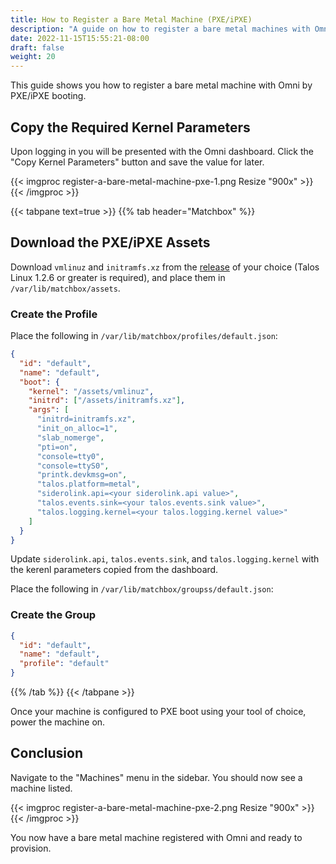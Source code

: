 ```yaml
---
title: How to Register a Bare Metal Machine (PXE/iPXE)
description: "A guide on how to register a bare metal machines with Omni using PXE/iPXE."
date: 2022-11-15T15:55:21-08:00
draft: false
weight: 20
---
```

This guide shows you how to register a bare metal machine with Omni by PXE/iPXE booting.

## Copy the Required Kernel Parameters

Upon logging in you will be presented with the Omni dashboard.
Click the "Copy Kernel Parameters" button and save the value for later.

{{< imgproc register-a-bare-metal-machine-pxe-1.png Resize "900x" >}}
{{< /imgproc >}}

{{< tabpane text=true >}}
{{% tab header="Matchbox" %}}

## Download the PXE/iPXE Assets

Download `vmlinuz` and `initramfs.xz` from the [release](https://github.com/siderolabs/talos/releases) of your choice (Talos Linux 1.2.6 or greater is required), and place them in `/var/lib/matchbox/assets`.

### Create the Profile

Place the following in `/var/lib/matchbox/profiles/default.json`:

```json
{
  "id": "default",
  "name": "default",
  "boot": {
    "kernel": "/assets/vmlinuz",
    "initrd": ["/assets/initramfs.xz"],
    "args": [
      "initrd=initramfs.xz",
      "init_on_alloc=1",
      "slab_nomerge",
      "pti=on",
      "console=tty0",
      "console=ttyS0",
      "printk.devkmsg=on",
      "talos.platform=metal",
      "siderolink.api=<your siderolink.api value>",
      "talos.events.sink=<your talos.events.sink value>",
      "talos.logging.kernel=<your talos.logging.kernel value>"
    ]
  }
}
```

Update `siderolink.api`, `talos.events.sink`, and `talos.logging.kernel` with the kerenl parameters copied from the dashboard.


Place the following in `/var/lib/matchbox/groupss/default.json`:

### Create the Group

```json
{
  "id": "default",
  "name": "default",
  "profile": "default"
}
```
{{% /tab %}}
{{< /tabpane >}}

Once your machine is configured to PXE boot using your tool of choice, power the machine on.

## Conclusion

Navigate to the "Machines" menu in the sidebar.
You should now see a machine listed.

{{< imgproc register-a-bare-metal-machine-pxe-2.png Resize "900x" >}}
{{< /imgproc >}}

You now have a bare metal machine registered with Omni and ready to provision.
